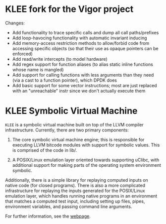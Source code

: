 # KLEE fork for the Vigor project

Changes:
- Add functionality to trace specific calls and dump all call paths/prefixes
- Add loop-havocing functionality with automatic invariant inducing
- Add memory-access restriction methods to allow/forbid code from accessing specific objects (so that their use as opaque pointers can be enforced)
- Add read/write intercepts (to model hardware)
- Add regex support for function aliases (to alias static inline functions whose name is mangled)
- Add support for calling functions with less arguments than they need (via a cast to a function pointer), which DPDK does
- Add basic support for some vector instructions; most are just replaced with an "unreachable" instr since we don't actually execute them


KLEE Symbolic Virtual Machine
=============================

`KLEE` is a symbolic virtual machine built on top of the LLVM compiler
infrastructure. Currently, there are two primary components:

  1. The core symbolic virtual machine engine; this is responsible for
     executing LLVM bitcode modules with support for symbolic
     values. This is comprised of the code in lib/.

  2. A POSIX/Linux emulation layer oriented towards supporting uClibc,
     with additional support for making parts of the operating system
     environment symbolic.

Additionally, there is a simple library for replaying computed inputs
on native code (for closed programs). There is also a more complicated
infrastructure for replaying the inputs generated for the POSIX/Linux
emulation layer, which handles running native programs in an
environment that matches a computed test input, including setting up
files, pipes, environment variables, and passing command line
arguments.

For further information, see the [webpage](http://klee.github.io/).
